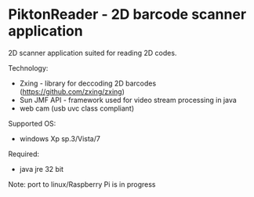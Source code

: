  
PiktonReader - 2D barcode scanner application
=============
2D scanner application suited for reading 2D codes.

Technology: 
- Zxing - library for deccoding 2D barcodes (https://github.com/zxing/zxing)
- Sun JMF API - framework used for video stream processing in java 
- web cam (usb uvc class compliant) 

Supported OS:
- windows Xp sp.3/Vista/7 

Required:
- java jre 32 bit

Note: port  to linux/Raspberry Pi is in progress
